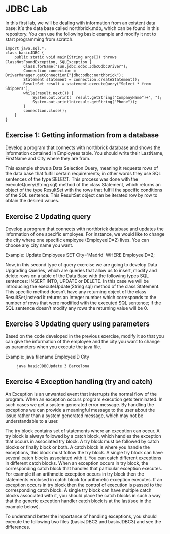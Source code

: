 # JDBC Lab

In this first lab, we will be dealing with information from an existent data base: it´s the data base called northbrick.mdb, which can be found in this repository. 
You can use the following basic example and modify it not to start programming from scratch. 

```
import java.sql.*;
class basicJDBC {
    public static void main(String args[]) throws ClassNotFoundException, SQLException {
        Class.forName("sun.jdbc.odbc.JdbcOdbcDriver");
        Connection connection = DriverManager.getConnection("jdbc:odbc:northbrick");
        Statement statement = connection.createStatement();
        ResultSet result = statement.executeQuery("Select * from Shippers");
        while(result.next()) {
            System.out.print(  result.getString("CompanyName")+", ");
            System.out.println(result.getString("Phone"));
        }
        connection.close();
    }
}
````
## Exercise 1: Getting information from a database
Develop a program that connects with northbrick database and shows the information contained in Employees table. You should write their LastName, FirstName and City where they are from. 

This example shows a Data Selection Query, meaning it requests rows of the data base that fulfill certain requirements; in other words they use SQL sentences of the type SELECT.
This process was done with the executeQuery(String sql) method of the class Statement, which returns an object of the type ResultSet with the rows that fulfill the specific conditions of the SQL sentence. This ResultSet object can be iterated row by row to obtain the
desired values.

## Exercise 2 Updating query
Develop a program that connects with northbrick database and updates the information of one specific employee. For instance, we would like to change the city where one specific employee (EmployeeID=2) lives. You can choose any city name you want. 

Example: Update Employees SET City='Madrid' WHERE EmployeeID=2;

Now, in this second type of query exercise we are going to develop Data Upgrading Queries, which are queries that allow us to insert, modify and delete rows on a table of the Data Base with the following types SQL sentences: INSERT INTO, UPDATE or DELETE.
In this case we will be introducing the executeUpdate(String sql) method of the class Statement. This specific method doesn’t have any returning object of the class ResultSet,instead it returns an Integer number which corresponds to the number of rows that were modified
with the executed SQL sentence; if the SQL sentence doesn’t modify any rows the returning value will be 0.

## Exercise 3 Updating query using parameters
Based on the code developed in the previous exercise, modify it so that you can give the information of the employee and the city you want to change as parameters when you execute the java file. 

Example: java filename EmployeeID City

         java basicJDBCUpdate 3 Barcelona
         
## Exercise 4 Exception handling (try and catch)

An Exception is an unwanted event that interrupts the normal flow of the program. When an exception occurs program execution gets terminated. In such cases we get a system generated error message. By handling the exceptions we can provide a meaningful message to the user about the issue rather than a system generated message, which may not be understandable to a user.

The try block contains set of statements where an exception can occur. A try block is always followed by a catch block, which handles the exception that occurs in associated try block. A try block must be followed by catch blocks or finally block or both.
A catch block is where you handle the exceptions, this block must follow the try block. A single try block can have several catch blocks associated with it. You can catch different exceptions in different catch blocks. When an exception occurs in try block, the corresponding catch block that handles that particular exception executes. For example if an arithmetic exception occurs in try block then the statements enclosed in catch block for arithmetic exception executes.
If an exception occurs in try block then the control of execution is passed to the corresponding catch block. A single try block can have multiple catch blocks associated with it, you should place the catch blocks in such a way that the generic exception handler catch block is at the last(see in the example below).

To understand better the importance of handling exceptions, you should execute the following two files (basicJDBC2 and basicJDBC3) and see the differences.  

